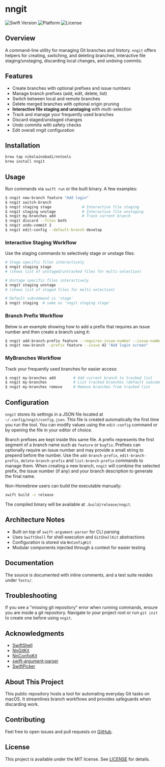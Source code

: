 # nngit

![Swift Version](https://badgen.net/badge/swift/6.0%2B/purple)
![Platform](https://img.shields.io/badge/platform-macOS%2014-blue)
![License](https://img.shields.io/badge/license-MIT-lightgrey)

## Overview
A command-line utility for managing Git branches and history. `nngit` offers helpers for creating, switching, and deleting branches, interactive file staging/unstaging, discarding local changes, and undoing commits.

## Features
- Create branches with optional prefixes and issue numbers
- Manage branch prefixes (add, edit, delete, list)
- Switch between local and remote branches
- Delete merged branches with optional origin pruning
- **Interactive file staging and unstaging** with multi-selection
- Track and manage your frequently used branches
- Discard staged/unstaged changes
- Undo commits with safety checks
- Edit overall nngit configuration

## Installation
```bash
brew tap nikolainobadi/nntools
brew install nngit
```

## Usage
Run commands via `swift run` or the built binary. A few examples:
```bash
$ nngit new-branch feature "Add login"
$ nngit switch-branch
$ nngit staging stage              # Interactive file staging
$ nngit staging unstage            # Interactive file unstaging  
$ nngit my-branches add            # Track current branch
$ nngit discard --files both
$ nngit undo-commit 2
$ nngit edit-config --default-branch develop
```

### Interactive Staging Workflow
Use the staging commands to selectively stage or unstage files:

```bash
# Stage specific files interactively
$ nngit staging stage
# (shows list of unstaged/untracked files for multi-selection)

# Unstage specific files interactively  
$ nngit staging unstage
# (shows list of staged files for multi-selection)

# Default subcommand is 'stage'
$ nngit staging  # same as 'nngit staging stage'
```

### Branch Prefix Workflow
Below is an example showing how to add a prefix that requires an issue number and then create a branch using it:

```bash
$ nngit add-branch-prefix feature --requires-issue-number --issue-number-prefix ISS-
$ nngit new-branch --prefix feature --issue 42 "Add login screen"
```

### MyBranches Workflow
Track your frequently used branches for easier access:

```bash
$ nngit my-branches add        # Add current branch to tracked list
$ nngit my-branches            # List tracked branches (default subcommand)
$ nngit my-branches remove     # Remove branches from tracked list
```

## Configuration
`nngit` stores its settings in a JSON file located at
`~/.config/nngit/config.json`.  This file is created automatically the first time
you run the tool.  You can modify values using the `edit-config` command or by
opening the file in your editor of choice.

Branch prefixes are kept inside this same file.  A prefix represents the first
segment of a branch name such as `feature` or `bugfix`.  Prefixes can optionally
require an issue number and may provide a small string to prepend before the
number.  Use the `add-branch-prefix`, `edit-branch-prefix`, `delete-branch-prefix`
and `list-branch-prefix` commands to manage them.  When creating a new branch,
`nngit` will combine the selected prefix, the issue number (if any) and your
branch description to generate the final name.

Non-Homebrew users can build the executable manually:

```bash
swift build -c release
```

The compiled binary will be available at `.build/release/nngit`.

## Architecture Notes
- Built on top of `swift-argument-parser` for CLI parsing
- Uses `SwiftShell` for shell execution and `GitShellKit` abstractions
- Configuration is stored via `NnConfigKit`
- Modular components injected through a context for easier testing

## Documentation
The source is documented with inline comments, and a test suite resides under `Tests/`.

## Troubleshooting
If you see a "missing git repository" error when running commands, ensure you are inside a git repository. Navigate to your project root or run `git init` to create one before using `nngit`.

## Acknowledgments
- [SwiftShell](https://github.com/kareman/SwiftShell)
- [NnGitKit](https://github.com/nikolainobadi/NnGitKit)
- [NnConfigKit](https://github.com/nikolainobadi/NnConfigKit)
- [swift-argument-parser](https://github.com/apple/swift-argument-parser)
- [SwiftPicker](https://github.com/nikolainobadi/SwiftPicker)

## About This Project
This public repository hosts a tool for automating everyday Git tasks on macOS. It streamlines branch workflows and provides safeguards when discarding work.

## Contributing
Feel free to open issues and pull requests on [GitHub](https://github.com/nikolainobadi/nngit).

## License
This project is available under the MIT license. See [LICENSE](LICENSE) for details.
